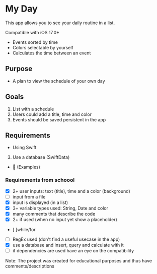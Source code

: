 # My Day

This app allows you to see your daily routine in a list.

Compatible with iOS 17.0+

- Events sorted by time
- Colors selectable by yourself
- Calculates the time between an event


## Purpose
- A plan to view the schedule of your own day

## Goals
1. List with a schedule
2. Users could add a title, time and color
3. Events should be saved persistent in the app

## Requirements
- Using Swift
3. Use a database (SwiftData)
- 🔴 (Examples)

### Requirements from schoool
- [x] 2+ user inputs: text (title), time and a color (background)
- [ ] input from a file
- [x] input is displayed (in a list)
- [x] 3+ variable types used: String, Date and color
- [x] many comments that describe the code
- [x] 2+ if used (when no input yet show a placeholder)
- [ ]while/for
- [ ] RegEx used (don't find a useful usecase in the app)
- [x] use a database and insert, query and calculate with it
- [ ] if dependencies are used have an eye on the compatibility

Note: The project was created for educational purposes and thus have comments/descriptions
